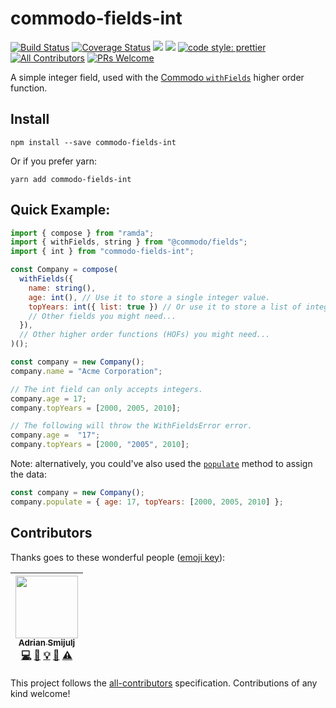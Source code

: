 # commodo-fields-int
[![Build Status](https://travis-ci.org/doitadrian/commodo-fields-int.svg?branch=master)](https://travis-ci.org/doitadrian/commodo-fields-int)
[![Coverage Status](https://coveralls.io/repos/github/doitadrian/commodo-fields-int/badge.svg?branch=master)](https://coveralls.io/github/doitadrian/commodo-fields-int?branch=master)
[![](https://img.shields.io/npm/dw/commodo-fields-int.svg)](https://www.npmjs.com/package/commodo-fields-int) 
[![](https://img.shields.io/npm/v/commodo-fields-int.svg)](https://www.npmjs.com/package/commodo-fields-int)
[![code style: prettier](https://img.shields.io/badge/code_style-prettier-ff69b4.svg?style=flat-square)](https://github.com/prettier/prettier)
[![All Contributors](https://img.shields.io/badge/all_contributors-1-orange.svg?style=flat-square)](#contributors)
[![PRs Welcome](https://img.shields.io/badge/PRs-welcome-brightgreen.svg?style=flat-square)](http://makeapullrequest.com)
  
A simple integer field, used with the [Commodo `withFields`](https://github.com/webiny/commodo/tree/master/packages/fields) higher order function. 

## Install
```
npm install --save commodo-fields-int
```

Or if you prefer yarn: 
```
yarn add commodo-fields-int
```

## Quick Example:
 
```javascript
import { compose } from "ramda";
import { withFields, string } from "@commodo/fields";
import { int } from "commodo-fields-int";

const Company = compose(
  withFields({
    name: string(),
    age: int(), // Use it to store a single integer value.
    topYears: int({ list: true }) // Or use it to store a list of integer values.
    // Other fields you might need...
  }),
  // Other higher order functions (HOFs) you might need...
)();

const company = new Company();
company.name = "Acme Corporation";

// The int field can only accepts integers. 
company.age = 17;
company.topYears = [2000, 2005, 2010];

// The following will throw the WithFieldsError error.
company.age =  "17";
company.topYears = [2000, "2005", 2010];
```

Note: alternatively, you could've also used the [`populate`](https://github.com/webiny/commodo/tree/master/packages/fields#populatedata-object-void) method to assign the data:

```javascript
const company = new Company();
company.populate = { age: 17, topYears: [2000, 2005, 2010] };
```

## Contributors

Thanks goes to these wonderful people ([emoji key](https://github.com/kentcdodds/all-contributors#emoji-key)):

<!-- ALL-CONTRIBUTORS-LIST:START - Do not remove or modify this section -->
<!-- prettier-ignore -->
| [<img src="https://avatars0.githubusercontent.com/u/5121148?v=4" width="100px;"/><br /><sub><b>Adrian Smijulj</b></sub>](https://github.com/doitadrian)<br />[💻](https://github.com/doitadrian/commodo-fields-int/commits?author=doitadrian "Code") [📖](https://github.com/doitadrian/commodo-fields-int/commits?author=doitadrian "Documentation") [💡](#example-doitadrian "Examples") [👀](#review-doitadrian "Reviewed Pull Requests") [⚠️](https://github.com/doitadrian/commodo-fields-int/commits?author=doitadrian "Tests") |
| :---: |
<!-- ALL-CONTRIBUTORS-LIST:END -->

This project follows the [all-contributors](https://github.com/kentcdodds/all-contributors) specification. Contributions of any kind welcome!
